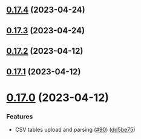 ## [0.17.4](https://github.com/bcgov/nr-spar-backend/compare/v0.17.3...v0.17.4) (2023-04-24)



## [0.17.3](https://github.com/bcgov/nr-spar-backend/compare/v0.17.2...v0.17.3) (2023-04-24)



## [0.17.2](https://github.com/bcgov/nr-spar-backend/compare/v0.17.1...v0.17.2) (2023-04-12)



## [0.17.1](https://github.com/bcgov/nr-spar-backend/compare/v0.17.0...v0.17.1) (2023-04-12)



# [0.17.0](https://github.com/bcgov/nr-spar-backend/compare/v0.16.3...v0.17.0) (2023-04-12)


### Features

* CSV tables upload and parsing ([#90](https://github.com/bcgov/nr-spar-backend/issues/90)) ([dd5be75](https://github.com/bcgov/nr-spar-backend/commit/dd5be757eb9519ec1ddad6391ecd00943ec7086c))



